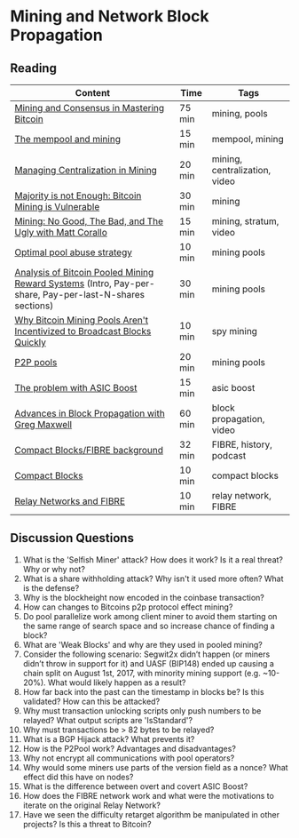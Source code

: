 # Mining and Network Block Propagation

## Reading

| Content                                                            | Time       | Tags                    |
|--------------------------------------------------------------------|------------|-------------------------|
[Mining and Consensus in Mastering Bitcoin](https://github.com/bitcoinbook/bitcoinbook/blob/f8b883dcd4e3d1b9adf40fed59b7e898fbd9241f/ch10.asciidoc) | 75 min | mining, pools |
[The mempool and mining](https://github.com/bitcoin-core/bitcoin-devwiki/wiki/Mempool-and-mining) | 15 min | mempool, mining |
[Managing Centralization in Mining](https://www.youtube.com/watch?v=IW2bjXQLnY0) | 20 min | mining, centralization, video |
[Majority is not Enough: Bitcoin Mining is Vulnerable](https://www.cs.cornell.edu/~ie53/publications/btcProcFC.pdf) | 30 min | mining |
[Mining: No Good, The Bad, and The Ugly with Matt Corallo](https://www.youtube.com/watch?v=k_z-FBAil6k) | 15 min | mining, stratum, video |
[Optimal pool abuse strategy](http://bitcoin.atspace.com/poolcheating.pdf) | 10 min | mining pools |
[Analysis of Bitcoin Pooled Mining Reward Systems](https://sites.cs.ucsb.edu/~rich/class/cs293b-cloud/papers/bitcoin-pool.pdf) (Intro, Pay-per-share, Pay-per-last-N-shares sections) | 30 min | mining pools |
[Why Bitcoin Mining Pools Aren't Incentivized to Broadcast Blocks Quickly](https://bitcoinmagazine.com/articles/why-bitcoin-mining-pools-aren-t-incentivized-to-broadcast-blocks-quickly-1475249510/) | 10 min | spy mining |
[P2P pools](https://en.bitcoin.it/wiki/P2Pool) | 20 min | mining pools |
[The problem with ASIC Boost](http://www.mit.edu/~jlrubin//public/pdfs/Asicboost.pdf) | 15 min | asic boost |
[Advances in Block Propagation with Greg Maxwell](https://diyhpl.us/wiki/transcripts/gmaxwell-2017-11-27-advances-in-block-propagation/) | 60 min | block propagation, video |
[Compact Blocks/FIBRE background](https://podcast.chaincode.com/2020/03/12/matt-corallo-6.html) | 32 min | FIBRE, history, podcast |
[Compact Blocks](https://bitcoincore.org/en/2016/06/07/compact-blocks-faq/) | 10 min | compact blocks |
[Relay Networks and FIBRE](https://bluematt.bitcoin.ninja/2016/07/07/relay-networks/) | 10 min | relay network, FIBRE |

## Discussion Questions

1. What is the 'Selfish Miner' attack? How does it work? Is it a real threat? Why or why not?
1. What is a share withholding attack? Why isn't it used more often? What is the defense?
1. Why is the blockheight now encoded in the coinbase transaction?
1. How can changes to Bitcoins p2p protocol effect mining?
1. Do pool parallelize work among client miner to avoid them starting on the same range of search space and so increase chance of finding a block?
1. What are 'Weak Blocks' and why are they used in pooled mining?
1. Consider the following scenario: Segwit2x didn’t happen (or miners didn’t throw in support for it) and UASF (BIP148) ended up causing a chain split on August 1st, 2017, with minority mining support (e.g. ~10-20%). What would likely happen as a result?
1. How far back into the past can the timestamp in blocks be? Is this validated? How can this be attacked?
1. Why must transaction unlocking scripts only push numbers to be relayed? What output scripts are 'IsStandard'?
1. Why must transactions be > 82 bytes to be relayed?
1. What is a BGP Hijack attack? What prevents it?
1. How is the P2Pool work? Advantages and disadvantages?
1. Why not encrypt all communications with pool operators?
1. Why would some miners use parts of the version field as a nonce? What effect did this have on nodes?
1. What is the difference between overt and covert ASIC Boost?
1. How does the FIBRE network work and what were the motivations to iterate on the original Relay Network?
1. Have we seen the difficulty retarget algorithm be manipulated in other projects? Is this a threat to Bitcoin?
